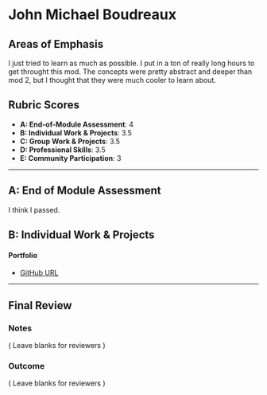 # John Michael Boudreaux

## Areas of Emphasis

I just tried to learn as much as possible. I put in a ton of really long hours to get throught this mod. The concepts were pretty abstract and deeper than mod 2, but I thought that they were much cooler to learn about.

## Rubric Scores

* **A: End-of-Module Assessment**: 4
* **B: Individual Work & Projects**: 3.5
* **C: Group Work & Projects**: 3.5
* **D: Professional Skills**: 3.5
* **E: Community Participation**: 3

-----------------------

## A: End of Module Assessment

I think I passed.


## B: Individual Work & Projects


#### Portfolio

* [GitHub URL](https://www.turing.io/alumni/john-michael-boudreaux)


------------------

## Final Review

### Notes

( Leave blanks for reviewers )

### Outcome

( Leave blanks for reviewers )

